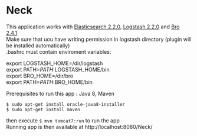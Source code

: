 # Neck 
This application works with [Elasticsearch 2.2.0](https://download.elasticsearch.org/elasticsearch/release/org/elasticsearch/distribution/tar/elasticsearch/2.2.0/elasticsearch-2.2.0.tar.gz), [Logstash 2.2.0](https://download.elastic.co/logstash/logstash/logstash-2.2.0.tar.gz) and [Bro 2.4.1](http://knowm.org/how-to-install-bro-network-security-monitor-on-ubuntu/)  
Make sure that uou have writing permission in logstash directory (plugin will be installed automatically)  
.bashrc must contain enviroment variables:  

export LOGSTASH_HOME=/dir/logstash  
export PATH=$PATH:$LOGSTASH_HOME/bin  
export BRO_HOME=/dir/bro  
export PATH=$PATH:$BRO_HOME/bin  

Prerequisites to run this app : Java 8, Maven  

`$ sudo apt-get install oracle-java8-installer`  
`$ sudo apt-get install maven`  

then execute `$ mvn tomcat7:run` to run the app  
Running app is then available at http://localhost:8080/Neck/
